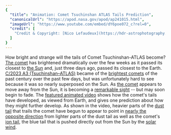 ```yaml
---
{
  "title": "Animation: Comet Tsuchinshan ATLAS Tails Prediction",
  "canonicalUrl": "https://apod.nasa.gov/apod/ap241015.html",
  "imageUrl": "https://www.youtube.com/embed/dY6poe072_c?rel=0",
  "credit": [
    "Credit & Copyright: [Nico Lefaudeux](https://hdr-astrophotography.com/a-propos/)"
  ]
}
---
```


How bright and strange will the tails of Comet Tsuchinshan-ATLAS become? [The comet](https://apod.nasa.gov/apod/ap241007.html) has brightened dramatically over the few weeks as it passed its closest to [the Sun](https://science.nasa.gov/sun/) and, just three days ago, passed its closest to the Earth. [C/2023 A3 (Tsuchinshan–ATLAS)](https://en.wikipedia.org/wiki/C/2023_A3_\(Tsuchinshan%E2%80%93ATLAS\)) became of the [brightest comets](https://www.cometwatch.co.uk/brightest-comets-through-history/) of the past century over the past few days, but was unfortunately hard to see because it was so nearly superposed on the Sun. As [the comet](https://apod.nasa.gov/apod/ap240925.html) appears to move away from the Sun, it is becoming a [remarkable sight](https://www.seadna.ca/wp-content/uploads/2019/10/Hilariously-Surprised-Dogs.jpg) -- but may soon begin to fade. The [featured animated video](https://hdr-astrophotography.com/comet-tails-simulations/) shows how the comet's tails have developed, as viewed from Earth, and gives one prediction about how they might further develop. As shown in the video, heavier parts of the [dust tail](https://astronomy.swin.edu.au/cosmos/c/Cometary+Dust+Tail) that trails the comet have begun to appear to point in [nearly the opposite direction](https://apod.nasa.gov/apod/ap090225.html) from lighter parts of the dust tail as well as the comet's [ion tail](http://www2.ess.ucla.edu/~jewitt/tail.html), the blue tail that is pushed directly out from the Sun by the [solar wind](https://science.nasa.gov/resource/the-solar-wind-across-our-solar-system/).
